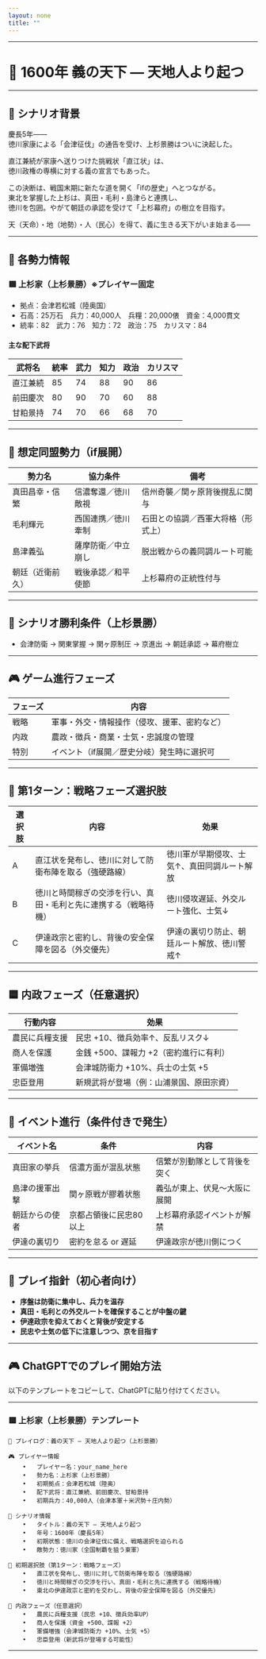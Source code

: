 ```yaml
---
layout: none
title: ""
---
```

    
---

# 🏯 1600年 義の天下 ― 天地人より起つ

---

## 📘 シナリオ背景

慶長5年――  
徳川家康による「会津征伐」の通告を受け、上杉景勝はついに決起した。  

直江兼続が家康へ送りつけた挑戦状「直江状」は、  
徳川政権の専横に対する義の宣言でもあった。

この決断は、戦国末期に新たな道を開く「ifの歴史」へとつながる。  
東北を掌握した上杉は、真田・毛利・島津らと連携し、  
徳川を包囲。やがて朝廷の承認を受けて「上杉幕府」の樹立を目指す。

天（天命）・地（地勢）・人（民心）を得て、義に生きる天下がいま始まる――

---

## 🧠 各勢力情報

### 🟥 上杉家（上杉景勝）※プレイヤー固定

- 拠点：会津若松城（陸奥国）  
- 石高：25万石　兵力：40,000人　兵糧：20,000俵　資金：4,000貫文  
- 統率：82　武力：76　知力：72　政治：75　カリスマ：84

#### 主な配下武将

| 武将名       | 統率 | 武力 | 知力 | 政治 | カリスマ |
|--------------|------|------|------|--------|-----------|
| 直江兼続     | 85   | 74   | 88   | 90     | 86        |
| 前田慶次     | 80   | 90   | 70   | 60     | 88        |
| 甘粕景持     | 74   | 70   | 66   | 68     | 70        |

---

## 🤝 想定同盟勢力（if展開）

| 勢力名         | 協力条件             | 備考                                  |
|----------------|----------------------|---------------------------------------|
| 真田昌幸・信繁 | 信濃奪還／徳川敵視     | 信州奇襲／関ヶ原背後撹乱に関与        |
| 毛利輝元       | 西国連携／徳川牽制     | 石田との協調／西軍大将格（形式上）     |
| 島津義弘       | 薩摩防衛／中立崩し     | 脱出戦からの義同調ルート可能          |
| 朝廷（近衛前久）| 戦後承認／和平使節     | 上杉幕府の正統性付与                  |

---

## 🎯 シナリオ勝利条件（上杉景勝）

- 会津防衛 → 関東掌握 → 関ヶ原制圧 → 京進出 → 朝廷承認 → 幕府樹立

---

## 🎮 ゲーム進行フェーズ

| フェーズ | 内容                                       |
|----------|--------------------------------------------|
| 戦略     | 軍事・外交・情報操作（侵攻、援軍、密約など）   |
| 内政     | 農政・徴兵・商業・士気・忠誠度の管理            |
| 特別     | イベント（if展開／歴史分岐）発生時に選択可     |

---

## 🔰 第1ターン：戦略フェーズ選択肢

| 選択肢 | 内容 | 効果 |
|--------|------|------|
| A | 直江状を発布し、徳川に対して防衛布陣を取る（強硬路線） | 徳川軍が早期侵攻、士気↑、真田同調ルート解放 |
| B | 徳川と時間稼ぎの交渉を行い、真田・毛利と先に連携する（戦略待機） | 徳川侵攻遅延、外交ルート強化、士気↓ |
| C | 伊達政宗と密約し、背後の安全保障を図る（外交優先） | 伊達の裏切り防止、朝廷ルート解放、徳川警戒↑ |

---

## 🟦 内政フェーズ（任意選択）

| 行動内容       | 効果                                      |
|----------------|-------------------------------------------|
| 農民に兵糧支援 | 民忠 +10、徴兵効率↑、反乱リスク↓          |
| 商人を保護     | 金銭 +500、諜報力 +2（密約進行に有利）    |
| 軍備増強       | 会津城防衛力 +10%、兵士の士気 +5         |
| 忠臣登用       | 新規武将が登場（例：山浦景国、原田宗資） |

---

## 🔄 イベント進行（条件付きで発生）

| イベント名          | 条件                      | 内容                                  |
|---------------------|---------------------------|---------------------------------------|
| 真田家の挙兵        | 信濃方面が混乱状態        | 信繁が別動隊として背後を突く        |
| 島津の援軍出撃      | 関ヶ原戦が膠着状態        | 義弘が東上、伏見〜大阪に展開        |
| 朝廷からの使者      | 京都占領後に民忠80以上    | 上杉幕府承認イベントが解禁           |
| 伊達の裏切り        | 密約を怠る or 遅延        | 伊達政宗が徳川側につく               |

---

## 📘 プレイ指針（初心者向け）

- **序盤は防衛に集中し、兵力を温存**
- **真田・毛利との外交ルートを確保することが中盤の鍵**
- **伊達政宗を抑えておくと背後が安定する**
- **民忠や士気の低下に注意しつつ、京を目指す**

---

## 🎮 ChatGPTでのプレイ開始方法

以下のテンプレートをコピーして、ChatGPTに貼り付けてください。

---

### 🟥 上杉家（上杉景勝）テンプレート
```
📝 プレイログ：義の天下 ― 天地人より起つ（上杉景勝）

🎮 プレイヤー情報
	•	プレイヤー名：your_name_here
	•	勢力名：上杉家（上杉景勝）
	•	初期拠点：会津若松城（陸奥）
	•	配下武将：直江兼続、前田慶次、甘粕景持
	•	初期兵力：40,000人（会津本軍＋米沢勢＋庄内勢）

📘 シナリオ情報
	•	タイトル：義の天下 ― 天地人より起つ
	•	年号：1600年（慶長5年）
	•	初期状態：徳川の会津征伐に備え、戦略選択を迫られる
	•	敵勢力：徳川家（全国制覇を狙う東軍）

🎯 初期選択肢（第1ターン：戦略フェーズ）
	•	直江状を発布し、徳川に対して防衛布陣を取る（強硬路線）
	•	徳川と時間稼ぎの交渉を行い、真田・毛利と先に連携する（戦略待機）
	•	東北の伊達政宗と密約を交わし、背後の安全保障を図る（外交優先）

🎯 内政フェーズ（任意選択）
	•	農民に兵糧支援（民忠 +10、徴兵効率UP）
	•	商人を保護（資金 +500、諜報 +2）
	•	軍備増強（会津城防衛力 +10%、士気 +5）
	•	忠臣登用（新武将が登場する可能性）
```
---
